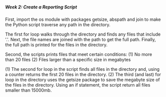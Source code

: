 ##### Week 2: Create a Reporting Script #####

First, import the os module with packages getsize, abspath and join to make the Python script traverse any path in the directory.

The first for loop walks through the directory and finds any files that include '.'. Next, the file names are joined with the path to get the full path. Finally, the full path is printed for the files in the directory.

Second, the scripts prints files that meet certain conditions:
(1) No more than 20 files
(2) Files larger  than a specific size in megabytes

(1) The second for loop in the script finds all files in the directory and, using a counter returns the first 20 files in the directory.
(2) The third (and last) for loop in the directory uses the getsize package to save the megabyte size of the files in the directory.
    Using an if statement, the script return all files smaller than 15000mb.
